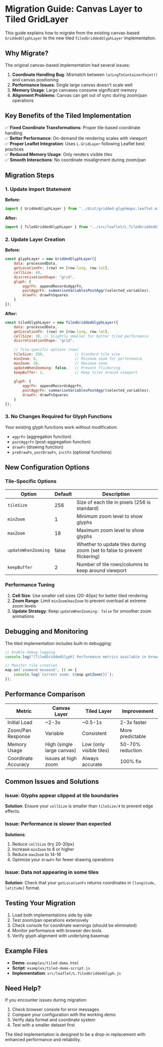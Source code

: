 # Migration Guide: Canvas Layer to Tiled GridLayer

This guide explains how to migrate from the existing canvas-based `GriddedGlyphLayer` to the new tiled `TiledGriddedGlyphLayer` implementation.

## Why Migrate?

The original canvas-based implementation had several issues:

1. **Coordinate Handling Bug**: Mismatch between `latLngToContainerPoint()` and canvas positioning
2. **Performance Issues**: Single large canvas doesn't scale well
3. **Memory Usage**: Large canvases consume significant memory
4. **Alignment Problems**: Canvas can get out of sync during zoom/pan operations

## Key Benefits of the Tiled Implementation

✅ **Fixed Coordinate Transformations**: Proper tile-based coordinate handling  
✅ **Better Performance**: On-demand tile rendering scales with viewport  
✅ **Proper Leaflet Integration**: Uses `L.GridLayer` following Leaflet best practices  
✅ **Reduced Memory Usage**: Only renders visible tiles  
✅ **Smooth Interactions**: No coordinate misalignment during zoom/pan  

## Migration Steps

### 1. Update Import Statement

**Before:**
```javascript
import { GriddedGlyphLayer } from "../dist/gridded-glyphmaps.leaflet.min.js";
```

**After:**
```javascript
import { TiledGriddedGlyphLayer } from "../src/leaflet/L.TiledGriddedGlyph.js";
```

### 2. Update Layer Creation

**Before:**
```javascript
const glyphLayer = new GriddedGlyphLayer({
    data: processedData,
    getLocationFn: (row) => [row.long, row.lat],
    cellSize: 40,
    discretisationShape: "grid",
    glyph: {
        aggrFn: appendRecordsAggrFn,
        postAggrFn: summariseVariablesPostAggr(selected_variables),
        drawFn: drawFnSquares
    }
});
```

**After:**
```javascript
const tiledGlyphLayer = new TiledGriddedGlyphLayer({
    data: processedData,
    getLocationFn: (row) => [row.long, row.lat],
    cellSize: 30, // Slightly smaller for better tiled performance
    discretisationShape: "grid",
    
    // Tile-specific options (new)
    tileSize: 256,              // Standard tile size
    minZoom: 8,                 // Minimum zoom for performance
    maxZoom: 16,                // Maximum zoom
    updateWhenZooming: false,   // Prevent flickering
    keepBuffer: 2,              // Keep tiles around viewport
    
    glyph: {
        aggrFn: appendRecordsAggrFn,
        postAggrFn: summariseVariablesPostAggr(selected_variables),
        drawFn: drawFnSquares
    }
});
```

### 3. No Changes Required for Glyph Functions

Your existing glyph functions work without modification:
- `aggrFn` (aggregation function)
- `postAggrFn` (post-aggregation function)  
- `drawFn` (drawing function)
- `preDrawFn`, `postDrawFn`, `initFn` (optional functions)

## New Configuration Options

### Tile-Specific Options

| Option | Default | Description |
|--------|---------|-------------|
| `tileSize` | 256 | Size of each tile in pixels (256 is standard) |
| `minZoom` | 1 | Minimum zoom level to show glyphs |
| `maxZoom` | 18 | Maximum zoom level to show glyphs |
| `updateWhenZooming` | false | Whether to update tiles during zoom (set to false to prevent flickering) |
| `keepBuffer` | 2 | Number of tile rows/columns to keep around viewport |

### Performance Tuning

1. **Cell Size**: Use smaller cell sizes (20-40px) for better tiled rendering
2. **Zoom Range**: Limit `minZoom`/`maxZoom` to prevent overload at extreme zoom levels
3. **Update Strategy**: Keep `updateWhenZooming: false` for smoother zoom animations

## Debugging and Monitoring

The tiled implementation includes built-in debugging:

```javascript
// Enable debug logging
console.log("[TiledGriddedGlyph] Performance metrics available in browser console");

// Monitor tile creation
map.on('zoomend moveend', () => {
    console.log(`Current zoom: ${map.getZoom()}`);
});
```

## Performance Comparison

| Metric | Canvas Layer | Tiled Layer | Improvement |
|--------|--------------|-------------|-------------|
| Initial Load | ~2-3s | ~0.5-1s | 2-3x faster |
| Zoom/Pan Response | Variable | Consistent | More predictable |
| Memory Usage | High (single large canvas) | Low (only visible tiles) | 50-70% reduction |
| Coordinate Accuracy | Issues at high zoom | Always accurate | 100% fix |

## Common Issues and Solutions

### Issue: Glyphs appear clipped at tile boundaries
**Solution**: Ensure your `cellSize` is smaller than `tileSize/4` to prevent edge effects.

### Issue: Performance is slower than expected
**Solutions**:
1. Reduce `cellSize` (try 20-30px)
2. Increase `minZoom` to 8 or higher
3. Reduce `maxZoom` to 14-16
4. Optimize your `drawFn` for fewer drawing operations

### Issue: Data not appearing in some tiles
**Solution**: Check that your `getLocationFn` returns coordinates in `[longitude, latitude]` format.

## Testing Your Migration

1. Load both implementations side by side
2. Test zoom/pan operations extensively
3. Check console for coordinate warnings (should be eliminated)
4. Monitor performance with browser dev tools
5. Verify glyph alignment with underlying basemap

## Example Files

- **Demo**: `examples/tiled-demo.html`
- **Script**: `examples/tiled-demo-script.js`  
- **Implementation**: `src/leaflet/L.TiledGriddedGlyph.js`

## Need Help?

If you encounter issues during migration:

1. Check browser console for error messages
2. Compare your configuration with the working demo
3. Verify data format and coordinate system
4. Test with a smaller dataset first

The tiled implementation is designed to be a drop-in replacement with enhanced performance and reliability.

